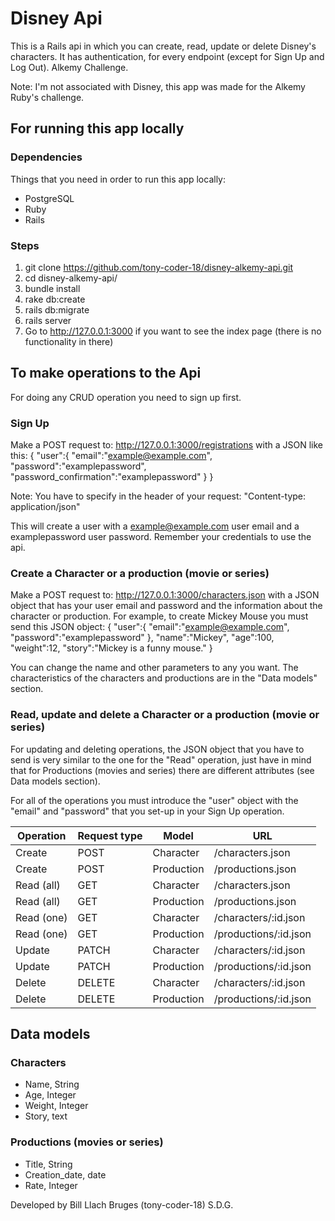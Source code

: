 # Disney Api

This is a Rails api in which you can create, read, update or delete Disney's characters. It has authentication, for every endpoint (except for Sign Up and Log Out). Alkemy Challenge.

Note: I'm not associated with Disney, this app was made for the Alkemy Ruby's challenge.

## For running this app locally

### Dependencies
Things that you need in order to run this app locally:
* PostgreSQL
* Ruby
* Rails

### Steps
1. git clone https://github.com/tony-coder-18/disney-alkemy-api.git
2. cd disney-alkemy-api/
3. bundle install
4. rake db:create
5. rails db:migrate
6. rails server
7. Go to http://127.0.0.1:3000 if you want to see the index page (there is no functionality in there)

## To make operations to the Api
For doing any CRUD operation you need to sign up first.
### Sign Up
Make a POST request to: http://127.0.0.1:3000/registrations with a JSON like this:
{
  "user":{
          "email":"example@example.com",
          "password":"examplepassword",
          "password_confirmation":"examplepassword"
        }
}

Note: You have to specify in the header of your request:
"Content-type: application/json"

This will create a user with a example@example.com user email and a examplepassword user password.
Remember your credentials to use the api.

### Create a Character or a production (movie or series)
Make a POST request to: http://127.0.0.1:3000/characters.json with a JSON object that has your user email and password and the information about the character or production.
For example, to create Mickey Mouse you must send this JSON object:
{
  "user":{
          "email":"example@example.com",
          "password":"examplepassword"
        },
  "name":"Mickey",
  "age":100,
  "weight":12,
  "story":"Mickey is a funny mouse."
}

You can change the name and other parameters to any you want.
The characteristics of the characters and productions are in the "Data models" section.

### Read, update and delete a Character or a production (movie or series)
For updating and deleting operations, the JSON object that you have to send is very similar to the one for the "Read" operation, just have in mind that for Productions (movies and series) there are different attributes (see Data models section).

For all of the operations you must introduce the "user" object with the "email" and "password" that you set-up in your Sign Up operation.

| Operation  | Request type | Model      | URL                   |
|------------|--------------|------------|-----------------------|
| Create     | POST         | Character  | /characters.json      |
| Create     | POST         | Production | /productions.json     |
| Read (all) | GET          | Character  | /characters.json      |
| Read (all) | GET          | Production | /productions.json     |
| Read (one) | GET          | Character  | /characters/:id.json  |
| Read (one) | GET          | Production | /productions/:id.json |
| Update     | PATCH        | Character  | /characters/:id.json  |
| Update     | PATCH        | Production | /productions/:id.json |
| Delete     | DELETE       | Character  | /characters/:id.json  |
| Delete     | DELETE       | Production | /productions/:id.json |


## Data models

### Characters
* Name, String
* Age, Integer
* Weight, Integer
* Story, text

### Productions (movies or series)
* Title, String
* Creation_date, date
* Rate, Integer

Developed by Bill Llach Bruges (tony-coder-18)
S.D.G.
